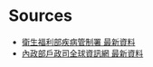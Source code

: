 # Sources
* [衛生福利部疾病管制署 最新資料](https://data.gov.tw/dataset/118038)
* [內政部戶政司全球資訊網 最新資料](https://gis.ris.gov.tw/dashboard.html?key=B01)

